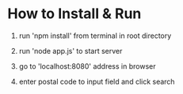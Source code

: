 # How to Install & Run

1. run 'npm install' from terminal in root directory

2. run 'node app.js' to start server

3. go to 'localhost:8080' address in browser

4. enter postal code to input field and click search
